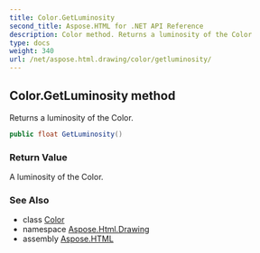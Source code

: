 ```yaml
---
title: Color.GetLuminosity
second_title: Aspose.HTML for .NET API Reference
description: Color method. Returns a luminosity of the Color
type: docs
weight: 340
url: /net/aspose.html.drawing/color/getluminosity/
---
```

## Color.GetLuminosity method

Returns a luminosity of the Color.

```csharp
public float GetLuminosity()
```

### Return Value

A luminosity of the Color.

### See Also

* class [Color](../)
* namespace [Aspose.Html.Drawing](../../../aspose.html.drawing/)
* assembly [Aspose.HTML](../../../)
